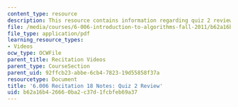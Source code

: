 ```yaml
---
content_type: resource
description: This resource contains information regarding quiz 2 review.
file: /media/courses/6-006-introduction-to-algorithms-fall-2011/b62a16b426660ba2c37d1fcbfeb69a37_MIT6_006F11_rec18.pdf
file_type: application/pdf
learning_resource_types:
- Videos
ocw_type: OCWFile
parent_title: Recitation Videos
parent_type: CourseSection
parent_uid: 92ffcb23-abbe-6cb4-7823-19d55858f37a
resourcetype: Document
title: '6.006 Recitation 18 Notes: Quiz 2 Review'
uid: b62a16b4-2666-0ba2-c37d-1fcbfeb69a37
---
```

